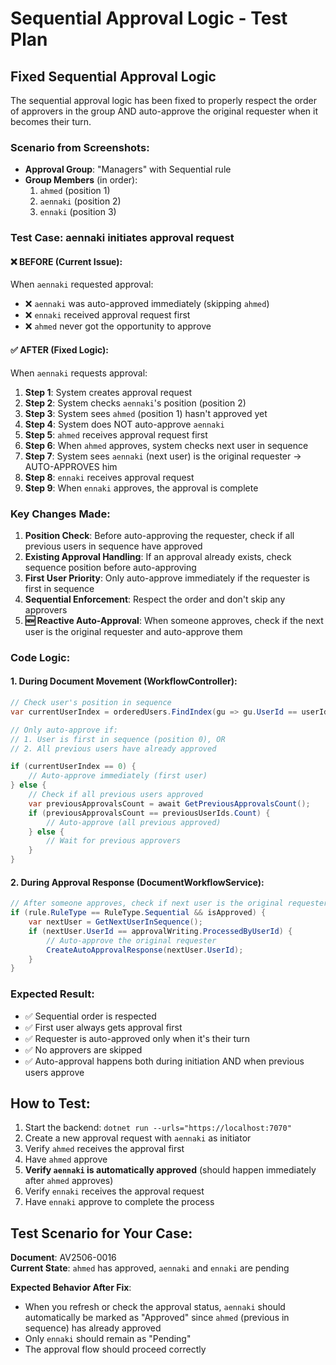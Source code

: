# Sequential Approval Logic - Test Plan

## Fixed Sequential Approval Logic

The sequential approval logic has been fixed to properly respect the order of approvers in the group AND auto-approve the original requester when it becomes their turn.

### Scenario from Screenshots:
- **Approval Group**: "Managers" with Sequential rule
- **Group Members** (in order):
  1. `ahmed` (position 1)
  2. `aennaki` (position 2) 
  3. `ennaki` (position 3)

### Test Case: aennaki initiates approval request

#### ❌ **BEFORE (Current Issue)**:
When `aennaki` requested approval:
- ❌ `aennaki` was auto-approved immediately (skipping `ahmed`)
- ❌ `ennaki` received approval request first
- ❌ `ahmed` never got the opportunity to approve

#### ✅ **AFTER (Fixed Logic)**:
When `aennaki` requests approval:

1. **Step 1**: System creates approval request
2. **Step 2**: System checks `aennaki`'s position (position 2)
3. **Step 3**: System sees `ahmed` (position 1) hasn't approved yet
4. **Step 4**: System does NOT auto-approve `aennaki`
5. **Step 5**: `ahmed` receives approval request first
6. **Step 6**: When `ahmed` approves, system checks next user in sequence
7. **Step 7**: System sees `aennaki` (next user) is the original requester → AUTO-APPROVES him
8. **Step 8**: `ennaki` receives approval request
9. **Step 9**: When `ennaki` approves, the approval is complete

### Key Changes Made:

1. **Position Check**: Before auto-approving the requester, check if all previous users in sequence have approved
2. **Existing Approval Handling**: If an approval already exists, check sequence position before auto-approving
3. **First User Priority**: Only auto-approve immediately if the requester is first in sequence
4. **Sequential Enforcement**: Respect the order and don't skip any approvers
5. **🆕 Reactive Auto-Approval**: When someone approves, check if the next user is the original requester and auto-approve them

### Code Logic:

#### 1. During Document Movement (WorkflowController):
```csharp
// Check user's position in sequence
var currentUserIndex = orderedUsers.FindIndex(gu => gu.UserId == userId);

// Only auto-approve if:
// 1. User is first in sequence (position 0), OR
// 2. All previous users have already approved

if (currentUserIndex == 0) {
    // Auto-approve immediately (first user)
} else {
    // Check if all previous users approved
    var previousApprovalsCount = await GetPreviousApprovalsCount();
    if (previousApprovalsCount == previousUserIds.Count) {
        // Auto-approve (all previous approved)
    } else {
        // Wait for previous approvers
    }
}
```

#### 2. During Approval Response (DocumentWorkflowService):
```csharp
// After someone approves, check if next user is the original requester
if (rule.RuleType == RuleType.Sequential && isApproved) {
    var nextUser = GetNextUserInSequence();
    if (nextUser.UserId == approvalWriting.ProcessedByUserId) {
        // Auto-approve the original requester
        CreateAutoApprovalResponse(nextUser.UserId);
    }
}
```

### Expected Result:
- ✅ Sequential order is respected
- ✅ First user always gets approval first
- ✅ Requester is auto-approved only when it's their turn
- ✅ No approvers are skipped
- ✅ Auto-approval happens both during initiation AND when previous users approve

## How to Test:

1. Start the backend: `dotnet run --urls="https://localhost:7070"`
2. Create a new approval request with `aennaki` as initiator
3. Verify `ahmed` receives the approval first
4. Have `ahmed` approve
5. **Verify `aennaki` is automatically approved** (should happen immediately after `ahmed` approves)
6. Verify `ennaki` receives the approval request
7. Have `ennaki` approve to complete the process

## Test Scenario for Your Case:

**Document**: AV2506-0016  
**Current State**: `ahmed` has approved, `aennaki` and `ennaki` are pending

**Expected Behavior After Fix**:
- When you refresh or check the approval status, `aennaki` should automatically be marked as "Approved" since `ahmed` (previous in sequence) has already approved
- Only `ennaki` should remain as "Pending"
- The approval flow should proceed correctly 